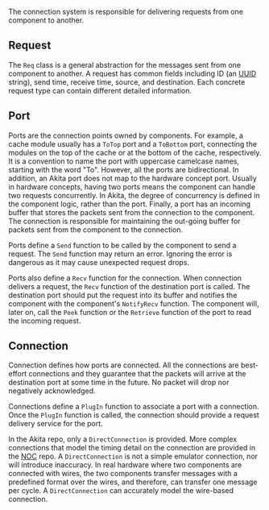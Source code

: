 The connection system is responsible for delivering requests from one component to another. 

## Request

The `Req` class is a general abstraction for the messages sent from one component to another. A request has common fields including ID (an [UUID](https://en.wikipedia.org/wiki/Universally_unique_identifier) string), send time, receive time, source, and destination. Each concrete request type can contain different detailed information.

## Port

Ports are the connection points owned by components. For example, a cache module usually has a `ToTop` port and a `ToBottom` port, connecting the modules on the top of the cache or at the bottom of the cache, respectively. It is a convention to name the port with uppercase camelcase names, starting with the word "To". However, all the ports are bidirectional. In addition, an Akita port does not map to the hardware concept port. Usually in hardware concepts, having two ports means the component can handle two requests concurrently. In Akita, the degree of concurrency is defined in the component logic, rather than the port. Finally, a port has an incoming buffer that stores the packets sent from the connection to the component. The connection is responsible for maintaining the out-going buffer for packets sent from the component to the connection.

Ports define a `Send` function to be called by the component to send a request. The `Send` function may return an error. Ignoring the error is dangerous as it may cause unexpected request drops.

Ports also define a `Recv` function for the connection. When connection delivers a request, the `Recv` function of the destination port is called. The destination port should put the request into its buffer and notifies the component with the component's `NotifyRecv` function. The component will, later on, call the `Peek` function or the `Retrieve` function of the port to read the incoming request. 

## Connection

Connection defines how ports are connected. All the connections are best-effort connections and they guarantee that the packets will arrive at the destination port at some time in the future. No packet will drop nor negatively acknowledged. 

Connections define a `PlugIn` function to associate a port with a connection. Once the `PlugIn` function is called, the connection should provide a request delivery service for the port. 

In the Akita repo, only a `DirectConnection` is provided. More complex connections that model the timing detail on the connection are provided in the [NOC](https://gitlab.com/akita/noc) repo. A `DirectConnection` is not a simple emulator connection, nor will introduce inaccuracy. In real hardware where two components are connected with wires, the two components transfer messages with a predefined format over the wires, and therefore, can transfer one message per cycle. A `DirectConnection` can accurately model the wire-based connection. 


 

